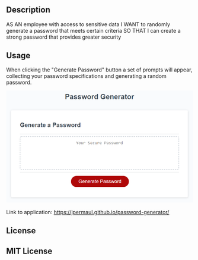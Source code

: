 # <password-generator>

## Description

AS AN employee with access to sensitive data
I WANT to randomly generate a password that meets certain criteria
SO THAT I can create a strong password that provides greater security

## Usage

When clicking the "Generate Password" button a set of prompts will appear, collecting your password specifications and generating a random password.

![The Password Generator application displays a red button to "Generate Password".](./Assets/03-javascript-homework-demo.png)

Link to application: https://jpermaul.github.io/password-generator/

## License

MIT License
---

